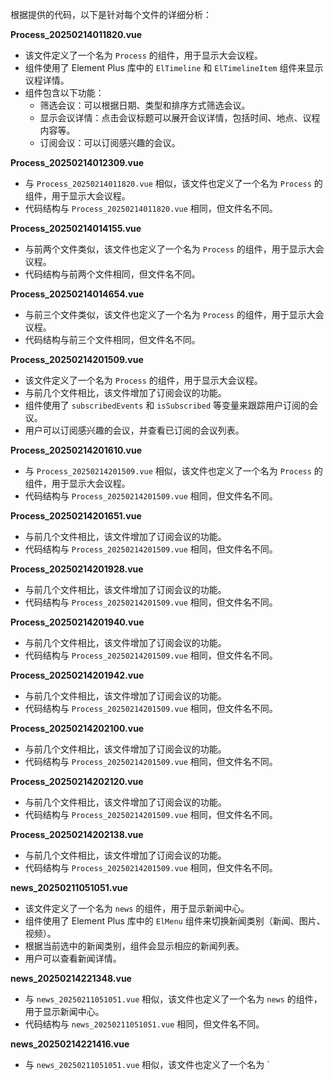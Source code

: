 根据提供的代码，以下是针对每个文件的详细分析：

**Process_20250214011820.vue**

*   该文件定义了一个名为 `Process` 的组件，用于显示大会议程。
*   组件使用了 Element Plus 库中的 `ElTimeline` 和 `ElTimelineItem` 组件来显示议程详情。
*   组件包含以下功能：
    *   筛选会议：可以根据日期、类型和排序方式筛选会议。
    *   显示会议详情：点击会议标题可以展开会议详情，包括时间、地点、议程内容等。
    *   订阅会议：可以订阅感兴趣的会议。

**Process_20250214012309.vue**

*   与 `Process_20250214011820.vue` 相似，该文件也定义了一个名为 `Process` 的组件，用于显示大会议程。
*   代码结构与 `Process_20250214011820.vue` 相同，但文件名不同。

**Process_20250214014155.vue**

*   与前两个文件类似，该文件也定义了一个名为 `Process` 的组件，用于显示大会议程。
*   代码结构与前两个文件相同，但文件名不同。

**Process_20250214014654.vue**

*   与前三个文件类似，该文件也定义了一个名为 `Process` 的组件，用于显示大会议程。
*   代码结构与前三个文件相同，但文件名不同。

**Process_20250214201509.vue**

*   该文件定义了一个名为 `Process` 的组件，用于显示大会议程。
*   与前几个文件相比，该文件增加了订阅会议的功能。
*   组件使用了 `subscribedEvents` 和 `isSubscribed` 等变量来跟踪用户订阅的会议。
*   用户可以订阅感兴趣的会议，并查看已订阅的会议列表。

**Process_20250214201610.vue**

*   与 `Process_20250214201509.vue` 相似，该文件也定义了一个名为 `Process` 的组件，用于显示大会议程。
*   代码结构与 `Process_20250214201509.vue` 相同，但文件名不同。

**Process_20250214201651.vue**

*   与前几个文件相比，该文件增加了订阅会议的功能。
*   代码结构与 `Process_20250214201509.vue` 相同，但文件名不同。

**Process_20250214201928.vue**

*   与前几个文件相比，该文件增加了订阅会议的功能。
*   代码结构与 `Process_20250214201509.vue` 相同，但文件名不同。

**Process_20250214201940.vue**

*   与前几个文件相比，该文件增加了订阅会议的功能。
*   代码结构与 `Process_20250214201509.vue` 相同，但文件名不同。

**Process_20250214201942.vue**

*   与前几个文件相比，该文件增加了订阅会议的功能。
*   代码结构与 `Process_20250214201509.vue` 相同，但文件名不同。

**Process_20250214202100.vue**

*   与前几个文件相比，该文件增加了订阅会议的功能。
*   代码结构与 `Process_20250214201509.vue` 相同，但文件名不同。

**Process_20250214202120.vue**

*   与前几个文件相比，该文件增加了订阅会议的功能。
*   代码结构与 `Process_20250214201509.vue` 相同，但文件名不同。

**Process_20250214202138.vue**

*   与前几个文件相比，该文件增加了订阅会议的功能。
*   代码结构与 `Process_20250214201509.vue` 相同，但文件名不同。

**news_20250211051051.vue**

*   该文件定义了一个名为 `news` 的组件，用于显示新闻中心。
*   组件使用了 Element Plus 库中的 `ElMenu` 组件来切换新闻类别（新闻、图片、视频）。
*   根据当前选中的新闻类别，组件会显示相应的新闻列表。
*   用户可以查看新闻详情。

**news_20250214221348.vue**

*   与 `news_20250211051051.vue` 相似，该文件也定义了一个名为 `news` 的组件，用于显示新闻中心。
*   代码结构与 `news_20250211051051.vue` 相同，但文件名不同。

**news_20250214221416.vue**

*   与 `news_20250211051051.vue` 相似，该文件也定义了一个名为 `